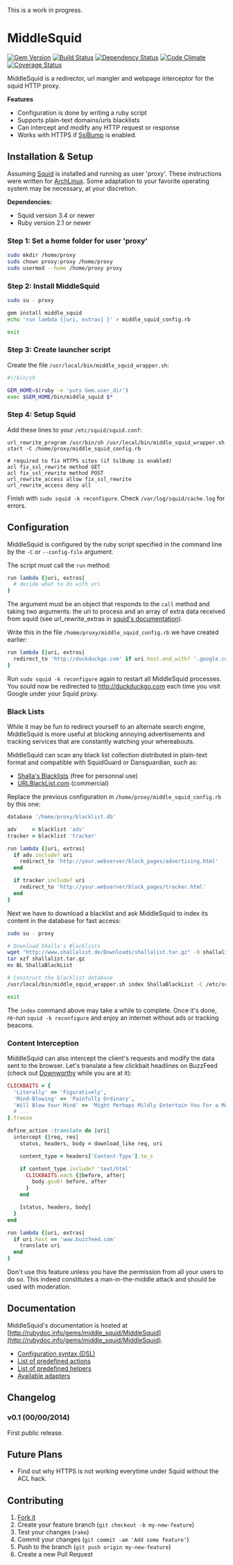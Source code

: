 This is a work in progress.

# MiddleSquid

[![Gem Version](https://badge.fury.io/rb/middle_squid.svg)](http://badge.fury.io/rb/middle_squid)
[![Build Status](https://travis-ci.org/cfillion/middle_squid.svg?branch=master)](https://travis-ci.org/cfillion/middle_squid)
[![Dependency Status](https://gemnasium.com/cfillion/middle_squid.svg)](https://gemnasium.com/cfillion/middle_squid)
[![Code Climate](https://codeclimate.com/github/cfillion/middle_squid/badges/gpa.svg)](https://codeclimate.com/github/cfillion/middle_squid)
[![Coverage Status](https://img.shields.io/coveralls/cfillion/middle_squid.svg)](https://coveralls.io/r/cfillion/middle_squid?branch=master)

MiddleSquid is a redirector, url mangler and webpage interceptor for the squid HTTP proxy.

**Features**

- Configuration is done by writing a ruby script
- Supports plain-text domains/urls blacklists
- Can intercept and modify any HTTP request or response
- Works with HTTPS
    if [SslBump](http://wiki.squid-cache.org/Features/SslBump) is enabled.

## Installation & Setup

Assuming [Squid](http://www.squid-cache.org/) is installed and running as user 'proxy'.
These instructions were written for [ArchLinux](https://www.archlinux.org/).
Some adaptation to your favorite operating system may be necessary, at your
discretion.

**Dependencies:**

- Squid version 3.4 or newer
- Ruby version 2.1 or newer

### Step 1: Set a home folder for user 'proxy'

```sh
sudo mkdir /home/proxy
sudo chown proxy:proxy /home/proxy
sudo usermod --home /home/proxy proxy
```

### Step 2: Install MiddleSquid

```sh
sudo su - proxy

gem install middle_squid
echo 'run lambda {|uri, extras| }' > middle_squid_config.rb

exit
```

### Step 3: Create launcher script

Create the file `/usr/local/bin/middle_squid_wrapper.sh`:

```sh 
#!/bin/sh

GEM_HOME=$(ruby -e 'puts Gem.user_dir')
exec $GEM_HOME/bin/middle_squid $*
```

### Step 4: Setup Squid

Add these lines to your `/etc/squid/squid.conf`:

```squidconf
url_rewrite_program /usr/bin/sh /usr/local/bin/middle_squid_wrapper.sh start -C /home/proxy/middle_squid_config.rb

# required to fix HTTPS sites (if SslBump is enabled)
acl fix_ssl_rewrite method GET
acl fix_ssl_rewrite method POST
url_rewrite_access allow fix_ssl_rewrite
url_rewrite_access deny all
```

Finish with `sudo squid -k reconfigure`. Check `/var/log/squid/cache.log` for errors.

## Configuration

MiddleSquid is configured by the ruby script specified in the command line by the `-C` or `--config-file` argument.

The script must call the `run` method:

```ruby
run lambda {|uri, extras|
  # decide what to do with uri
}
```

The argument must be an object that responds to the `call` method and taking two arguments:
the uri to process and an array of extra data received from squid
(see url_rewrite_extras in
[squid's documentation](http://www.squid-cache.org/Doc/config/url_rewrite_extras/)).

Write this in the file `/home/proxy/middle_squid_config.rb` we have created earlier:

```ruby
run lambda {|uri, extras|
  redirect_to 'http://duckduckgo.com' if uri.host.end_with? '.google.com'
}
```

Run `sudo squid -k reconfigure` again to restart all MiddleSquid processes.
You sould now be redirected to http://duckduckgo.com each time you visit
Google under your Squid proxy.

### Black Lists

While it may be fun to redirect yourself to an alternate search engine,
MiddleSquid is more useful at blocking annoying advertisements and tracking
services that are constantly watching your whereabouts.

MiddleSquid can scan any black list collection distributed in plain-text format
and compatible with SquidGuard or Dansguardian, such as:

- [Shalla's Blacklists](http://www.shallalist.de/) (free for personnal use)
- [URLBlackList.com](http://www.urlblacklist.com/) (commercial)

Replace the previous configuration in `/home/proxy/middle_squid_config.rb`
by this one:

```ruby
database '/home/proxy/blacklist.db'

adv     = blacklist 'adv'
tracker = blacklist 'tracker'

run lambda {|uri, extras|
  if adv.include? uri
    redirect_to 'http://your.webserver/block_pages/advertising.html'
  end

  if tracker.include? uri
    redirect_to 'http://your.webserver/block_pages/tracker.html'
  end
}
```

Next we have to download a blacklist and ask MiddleSquid to index its content
in the database for fast access:

```sh
sudo su - proxy

# Download Shalla's Blacklists
wget "http://www.shallalist.de/Downloads/shallalist.tar.gz" -O shallalist.tar.gz
tar xzf shallalist.tar.gz
mv BL ShallaBlackList

# Construct the blacklist database
/usr/local/bin/middle_squid_wrapper.sh index ShallaBlackList -C /etc/squid/middle_squid.rb

exit
```

The `index` command above may take a while to complete. Once it's done, re-run `squid -k reconfigure` and
enjoy an internet without ads or tracking beacons.

### Content Interception

MiddleSquid can also intercept the client's requests and modify the data sent to the
browser. Let's translate a few clickbait headlines on BuzzFeed
(check out [Downworthy](http://downworthy.snipe.net/) while you are at it):

```ruby
CLICKBAITS = {
  'Literally' => 'Figuratively',
  'Mind-Blowing' => 'Painfully Ordinary',
  'Will Blow Your Mind' => 'Might Perhaps Mildly Entertain You For a Moment',
  # ...
}.freeze

define_action :translate do |uri|
  intercept {|req, res|
    status, headers, body = download_like req, uri

    content_type = headers['Content-Type'].to_s

    if content_type.include? 'text/html'
      CLICKBAITS.each {|before, after|
        body.gsub! before, after
      }
    end

    [status, headers, body]
  }
end

run lambda {|uri, extras|
  if uri.host == 'www.buzzfeed.com'
    translate uri
  end
}
```

Don't use this feature unless you have the permission from all your users to do so.
This indeed constitutes a man-in-the-middle attack and should be used with
moderation.

## Documentation

MiddleSquid's documentation is hosted at
[http://rubydoc.info/gems/middle_squid/MiddleSquid](http://rubydoc.info/gems/middle_squid/MiddleSquid).

- [Configuration syntax (DSL)](http://rubydoc.info/gems/middle_squid/MiddleSquid/Builder)
- [List of predefined actions](http://rubydoc.info/gems/middle_squid/MiddleSquid/Actions)
- [List of predefined helpers](http://rubydoc.info/gems/middle_squid/MiddleSquid/Helpers)
- [Available adapters](http://rubydoc.info/gems/middle_squid/MiddleSquid/Adapters)

## Changelog

### v0.1 (00/00/2014)

First public release.

## Future Plans

- Find out why HTTPS is not working everytime under Squid without the ACL hack.

## Contributing

1. [Fork it](https://github.com/cfillion/middle_squid/fork)
2. Create your feature branch (`git checkout -b my-new-feature`)
3. Test your changes (`rake`)
4. Commit your changes (`git commit -am 'Add some feature'`)
5. Push to the branch (`git push origin my-new-feature`)
6. Create a new Pull Request
